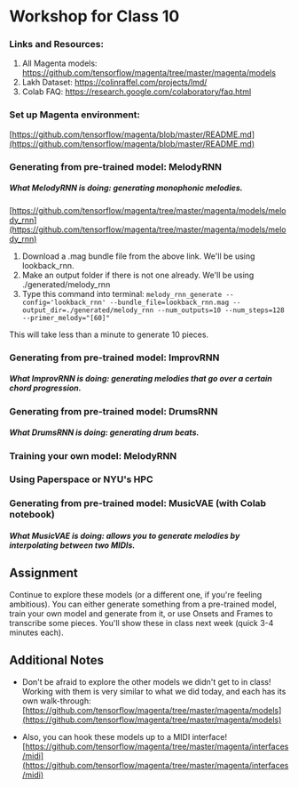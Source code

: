 # Workshop for Class 10

### Links and Resources:

1. All Magenta models: https://github.com/tensorflow/magenta/tree/master/magenta/models
2. Lakh Dataset: https://colinraffel.com/projects/lmd/
3. Colab FAQ: https://research.google.com/colaboratory/faq.html

### Set up Magenta environment:

[https://github.com/tensorflow/magenta/blob/master/README.md](https://github.com/tensorflow/magenta/blob/master/README.md)

### Generating from pre-trained model: MelodyRNN
##### What MelodyRNN is doing: generating monophonic melodies.

[https://github.com/tensorflow/magenta/tree/master/magenta/models/melody_rnn](https://github.com/tensorflow/magenta/tree/master/magenta/models/melody_rnn)

1. Download a .mag bundle file from the above link. We'll be using lookback_rnn.
2. Make an output folder if there is not one already. We'll be using ./generated/melody_rnn
3. Type this command into terminal: `melody_rnn_generate --config='lookback_rnn' --bundle_file=lookback_rnn.mag --output_dir=./generated/melody_rnn --num_outputs=10 --num_steps=128 --primer_melody="[60]"`

This will take less than a minute to generate 10 pieces.

### Generating from pre-trained model: ImprovRNN
##### What ImprovRNN is doing: generating melodies that go over a certain chord progression.

### Generating from pre-trained model: DrumsRNN
##### What DrumsRNN is doing: generating drum beats.

### Training your own model: MelodyRNN
### Using Paperspace or NYU's HPC
### Generating from pre-trained model: MusicVAE (with Colab notebook)
##### What MusicVAE is doing: allows you to generate melodies by interpolating between two MIDIs.


## Assignment

Continue to explore these models (or a different one, if you're feeling ambitious). You can either generate something from a pre-trained model, train your own model and generate from it, or use Onsets and Frames to transcribe some pieces. You'll show these in class next week (quick 3-4 minutes each). 

## Additional Notes

* Don't be afraid to explore the other models we didn't get to in class! Working with them is very similar to what we did today, and each has its own walk-through: [https://github.com/tensorflow/magenta/tree/master/magenta/models](https://github.com/tensorflow/magenta/tree/master/magenta/models)

* Also, you can hook these models up to a MIDI interface! [https://github.com/tensorflow/magenta/tree/master/magenta/interfaces/midi](https://github.com/tensorflow/magenta/tree/master/magenta/interfaces/midi)


